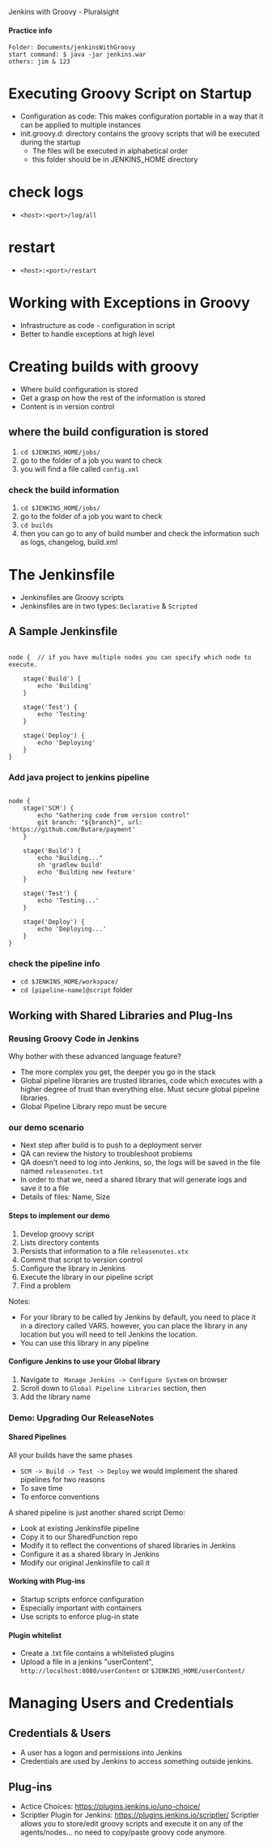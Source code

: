 Jenkins with Groovy - Pluralsight


#### Practice info
```
Folder: Documents/jenkinsWithGroovy
start command: $ java -jar jenkins.war 
others: jim & 123
```


# Executing Groovy Script on Startup

- Configuration as code: This makes configuration portable in a way that it can be applied to multiple instances 
- init.groovy.d: directory contains the groovy scripts that will be executed during the startup
    - The files will be executed in alphabetical order
    -  this folder should be in JENKINS_HOME directory 

# check logs
- `<host>:<port>/log/all`
# restart
- `<host>:<port>/restart`

# Working with Exceptions in Groovy
- Infrastructure as code - configuration in script
- Better to handle exceptions at high level


# Creating builds with groovy
- Where build configuration is stored
- Get a grasp on how the rest of the information is stored
- Content is in version control

## where the build configuration is stored
1. `cd $JENKINS_HOME/jobs/`
2. go to the folder of a job you want to check
3. you will find a file called `config.xml`

### check the build information
1. `cd $JENKINS_HOME/jobs/`
2. go to the folder of a job you want to check
3. `cd builds`
4. then you can go to any of build number and check the information such as logs, changelog, build.xml


# The Jenkinsfile
- Jenkinsfiles are Groovy scripts
- Jenkinsfiles are in two types: `Declarative` & `Scripted`

## A Sample Jenkinsfile

```jenkins

node {  // if you have multiple nodes you can specify which node to execute.
	
    stage('Build') {
    	echo 'Building'
    }
    
    stage('Test') {
    	echo 'Testing'
    }
    
    stage('Deploy') {
    	echo 'Deploying'
    }
}
```


### Add java project to jenkins pipeline

```jenkins

node {
	stage('SCM') {
    	echo "Gathering code from version control"
        git branch: "${branch}", url: 'https://github.com/Butare/payment'
    }
	
    stage('Build') {
    	echo "Building..."
        sh 'gradlew build'
        echo 'Building new feature'
    }
    
   	stage('Test') {
    	echo 'Testing...'
    }
    
    stage('Deploy') {
    	echo 'Deploying...'
    }
}

```

### check the pipeline info

- `cd $JENKINS_HOME/workspace/`
- `cd [pipeline-name]@script` folder


## Working with Shared Libraries and Plug-Ins

### Reusing Groovy Code in Jenkins

Why bother with these advanced language feature?
- The more complex you get, the deeper you go in the stack
- Global pipeline libraries are trusted libraries, code which executes with a higher degree of trust than everything else. Must secure global pipeline libraries.
- Global Pipeline Library repo must be secure

### our demo scenario
- Next step after build is to push to a deployment server
- QA can review the history to troubleshoot problems
- QA doesn't need to log into Jenkins, so, the logs will be saved in the file named `releasenotes.txt`
- In order to that we, need a shared library that will generate logs and save it to a file
 - Details of files: Name, Size 

#### Steps to implement our demo
1. Develop groovy script
2. Lists directory contents
3. Persists that information to a file `releasenotes.xtx`
4. Commit that script to version control
5. Configure the library in Jenkins
6. Execute the library in our pipeline script
7. Find a problem

Notes:
- For your library to be called by Jenkins by default, you need to place it in a directory called VARS. however, you can place the library in any location but you will need to tell Jenkins the location.
- You can use this library in any pipeline

#### Configure Jenkins to use your Global library 
1. Navigate to ` Manage Jenkins -> Configure System` on browser
2. Scroll down to `Global Pipeline Libraries` section, then
3. Add the library name


### Demo: Upgrading Our ReleaseNotes
#### Shared Pipelines
All your builds have the same phases
- `SCM -> Build -> Test -> Deploy`
we would implement the shared pipelines for two reasons
- To save time
- To enforce conventions

A shared pipeline is just another shared script
Demo:
- Look at existing Jenkinsfile pipeline
- Copy it to our SharedFunction repo
- Modify it to reflect the conventions of shared libraries in Jenkins
- Configure it as a shared library in Jenkins
- Modify our original Jenkinsfile to call it


#### Working with Plug-ins
- Startup scripts enforce configuration
- Especially important with containers
- Use scripts to enforce plug-in state


#### Plugin whitelist

- Create a .txt file contains a whitelisted plugins
- Upload a file in a jenkins "userContent", `http://localhost:8080/userContent` or `$JENKINS_HOME/userContent/`



# Managing Users and Credentials

## Credentials & Users
- A user has a logon and permissions into Jenkins
- Credentials are used by Jenkins to access something outside jenkins.


## Plug-ins

- Actice Choices: https://plugins.jenkins.io/uno-choice/
- Scriptler Plugin for Jenkins: https://plugins.jenkins.io/scriptler/
Scriptler allows you to store/edit groovy scripts and execute it on any of the agents/nodes... no need to copy/paste groovy code anymore.

